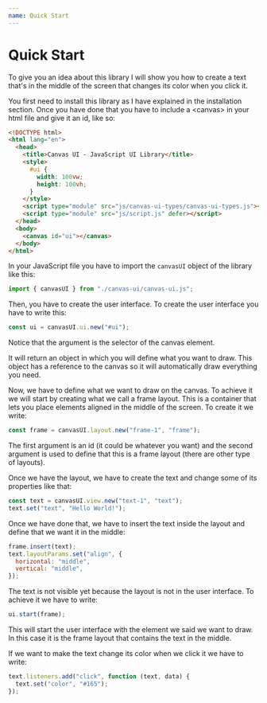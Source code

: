 ```yaml
---
name: Quick Start
---
```


# Quick Start

To give you an idea about this library I will show you how to create a text that's in the middle of the screen that changes its color when you click it.

You first need to install this library as I have explained in the installation section. Once you have done that you have to include a \<canvas\> in your html file and give it an id, like so:

```html
<!DOCTYPE html>
<html lang="en">
  <head>
    <title>Canvas UI - JavaScript UI Library</title>
    <style>
      #ui {
        width: 100vw;
        height: 100vh;
      }
    </style>
    <script type="module" src="js/canvas-ui-types/canvas-ui-types.js"></script>
    <script type="module" src="js/script.js" defer></script>
  </head>
  <body>
    <canvas id="ui"></canvas>
  </body>
</html>
```

In your JavaScript file you have to import the `canvasUI` object of the library like this:

```javascript
import { canvasUI } from "./canvas-ui/canvas-ui.js";
```

Then, you have to create the user interface. To create the user interface you have to write this:

```javascript
const ui = canvasUI.ui.new("#ui");
```

Notice that the argument is the selector of the canvas element.

It will return an object in which you will define what you want to draw. This object has a reference to the canvas so it will automatically draw everything you need.

Now, we have to define what we want to draw on the canvas. To achieve it we will start by creating what we call a frame layout. This is a container that lets you place elements aligned in the middle of the screen. To create it we write:

```javascript
const frame = canvasUI.layout.new("frame-1", "frame");
```

The first argument is an id (it could be whatever you want) and the second argument is used to define that this is a frame layout (there are other type of layouts).

Once we have the layout, we have to create the text and change some of its properties like that:

```javascript
const text = canvasUI.view.new("text-1", "text");
text.set("text", "Hello World!");
```

Once we have done that, we have to insert the text inside the layout and define that we want it in the middle:

```javascript
frame.insert(text);
text.layoutParams.set("align", {
  horizontal: "middle",
  vertical: "middle",
});
```

The text is not visible yet because the layout is not in the user interface. To achieve it we have to write:

```javascript
ui.start(frame);
```

This will start the user interface with the element we said we want to draw. In this case it is the frame layout that contains the text in the middle.

If we want to make the text change its color when we click it we have to write:

```javascript
text.listeners.add("click", function (text, data) {
  text.set("color", "#165");
});
```
